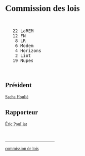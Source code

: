 Commission des lois
===================


<pre class="composition">

22 LaREM
12 FN
 8 LR
 6 Modem
 4 Horizons
 2 Liot
19 Nupes

</pre>


Président
---------

[Sacha Houlié][président]


Rapporteur
-----------

[Éric Poulliat][rapporteur]


<hr class="separator">

[commission de lois][officiel]



<style>
.separator {
	width: 10rem;
	margin: 3rem 0 auto;
}
.composition {
	display: inline-block;
	text-align: left;
}
.composition {
	margin-left: 1.5rem;
}
body {
	font-family: 'Comfortaa';
}
</style>

[président]: https://www.assemblee-nationale.fr/dyn/deputes/PA722150
[rapporteur]: https://www.assemblee-nationale.fr/dyn/deputes/PA719600
[officiel]: https://www.assemblee-nationale.fr/dyn/16/organes/commissions-permanentes/lois/composition

[photo.poulliat]: https://www2.assemblee-nationale.fr/static/tribun/16/photos/carre/719600.jpg
[photo.houlie]: https://www2.assemblee-nationale.fr/static/tribun/16/photos/carre/722150.jpg
